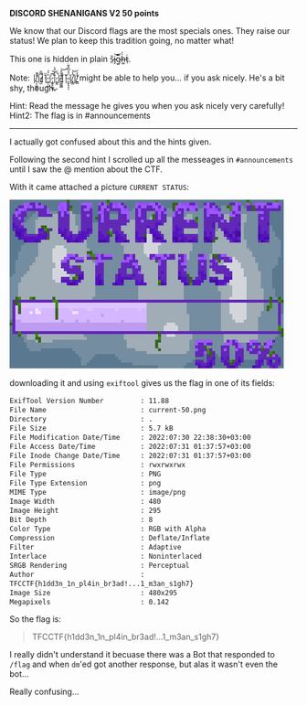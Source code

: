 **DISCORD SHENANIGANS V2 50 points**

We know that our Discord flags are the most specials ones. They raise our status! We plan to keep this tradition going, no matter what!

This one is hidden in plain s̷̤̎i̷̡͝g̴̤̿ḧ̴͚́ṫ̵̹.

Note: |̸̥͔͚͕̟̔̓̚|̴̨̫̿̎|̷͈̓̌̈|̷̼̱̦̲͐́́|̷̧͍̥͚̈̅͜͝|̷̱̱̭̏̓̈́̍̚|̴̨͚̫͇̽̌̽̕͝|̸͚̏|̴̨̬͉͔̩̈́̉͆̂͋|̸̟͇̈̾͝|̸̱͇̔̓ might be able to help you... if you ask nicely. He's a bit shy, though.

Hint: Read the message he gives you when you ask nicely very carefully!
Hint2: The flag is in #announcements
___

I actually got confused about this and the hints given.

Following the second hint I scrolled up all the messeages in `#announcements` until I saw the @ mention about the CTF.

With it came attached a picture `CURRENT STATUS`:

![img](https://github.com/LeonGurin/TFC-CTF-2022-Writeup/blob/main/DISCORD%20SHENANIGANS%20V2/current-50.png)

downloading it and using `exiftool` gives us the flag in one of its fields:

```
ExifTool Version Number         : 11.88
File Name                       : current-50.png
Directory                       : .
File Size                       : 5.7 kB
File Modification Date/Time     : 2022:07:30 22:38:30+03:00
File Access Date/Time           : 2022:07:31 01:37:57+03:00
File Inode Change Date/Time     : 2022:07:31 01:37:57+03:00
File Permissions                : rwxrwxrwx
File Type                       : PNG
File Type Extension             : png
MIME Type                       : image/png
Image Width                     : 480
Image Height                    : 295
Bit Depth                       : 8
Color Type                      : RGB with Alpha
Compression                     : Deflate/Inflate
Filter                          : Adaptive
Interlace                       : Noninterlaced
SRGB Rendering                  : Perceptual
Author                          : TFCCTF{h1dd3n_1n_pl4in_br3ad!...1_m3an_s1gh7}
Image Size                      : 480x295
Megapixels                      : 0.142
```

So the flag is:
>TFCCTF{h1dd3n_1n_pl4in_br3ad!...1_m3an_s1gh7}

I really didn't understand it becuase there was a Bot that responded to `/flag` and when `dm`'ed got another response, but alas it wasn't even the bot...

Really confusing...